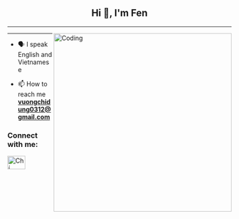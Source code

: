 <h2 align="center">Hi 👋, I'm Fen</h2>
<hr>
<img align="right" alt="Coding" width="400" src="https://images.squarespace-cdn.com/content/v1/5769fc401b631bab1addb2ab/1541580611624-TE64QGKRJG8SWAIUS7NS/ke17ZwdGBToddI8pDm48kPoswlzjSVMM-SxOp7CV59BZw-zPPgdn4jUwVcJE1ZvWQUxwkmyExglNqGp0IvTJZamWLI2zvYWH8K3-s_4yszcp2ryTI0HqTOaaUohrI8PI6FXy8c9PWtBlqAVlUS5izpdcIXDZqDYvprRqZ29Pw0o/coding-freak.gif)">
<hr>

- 🗣 I speak English and Vietnamese

- 📫 How to reach me **vuongchidung0312@gmail.com**

<h3 align="left">Connect with me:</h3>
<p align="left">
<a href="https://www.facebook.com/profile.php?id=100085897812848" target="blank"><img align="center" src="https://raw.githubusercontent.com/rahuldkjain/github-profile-readme-generator/master/src/images/icons/Social/facebook.svg" alt="Chí Dũnng" height="30" width="40" /></a>
</p>


<a href="https://github.com/pqceek7">
  <picture>
    <source media="(prefers-color-scheme: dark)" srcset="https://raw.githubusercontent.com/fenxd07/fenxd07/blob/main/neofetchstyle.svg">
  </picture>
</a>
